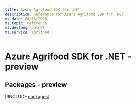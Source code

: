 ```yaml
---
title: Azure Agrifood SDK for .NET
description: Reference for Azure Agrifood SDK for .NET
ms.date: 06/13/2025
ms.topic: reference
ms.devlang: dotnet
ms.service: agrifood
---
```

# Azure Agrifood SDK for .NET - preview
## Packages - preview
[!INCLUDE [packages](agrifood-index.md)]